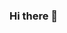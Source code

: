 ### Hi there 👋

<!--
**Vkmina/Vkmina** is a ✨ _special_ ✨ repository because its `README.md` (this file) appears on your GitHub profile.

Here are some ideas to get you started:

- 🔭 I’m currently working on Business Analytics 
- 🌱 I’m currently learning Programming tools in data science
- 👯 I’m looking to collaborate on project which raise my interest
- 🤔 I’m looking for help with code
- 📫 How to reach me: 
